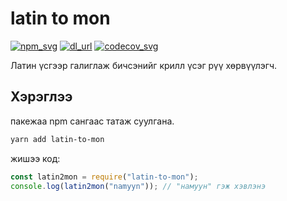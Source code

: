 # latin to mon

[![npm_svg]][npm_url]
[![dl_url]][npm_url]
[![codecov_svg]][codecov_url]

[npm_svg]: https://img.shields.io/npm/v/latin-to-mon
[npm_url]: https://www.npmjs.com/package/latin-to-mon
[dl_url]: https://img.shields.io/npm/dw/latin-to-mon
[codecov_svg]: https://codecov.io/github/nyamba/latin-to-mon/coverage.svg?branch=master
[codecov_url]: https://codecov.io/github/nyamba/latin-to-mon?branch=master


Латин үсгээр галиглаж бичсэнийг крилл үсэг рүү хөрвүүлэгч.

## Хэрэглээ

пакежаа npm сангаас татаж суулгана.

```bash
yarn add latin-to-mon
```

жишээ код:

```js
const latin2mon = require("latin-to-mon");
console.log(latin2mon("namyyn")); // "намуун" гэж хэвлэнэ
```
